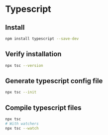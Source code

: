 # Typescript

## Install

~~~bash
npm install typescript --save-dev
~~~

## Verify installation

~~~bash
npx tsc --version
~~~

## Generate typescript config file

~~~bash
npx tsc --init
~~~

## Compile typescript files

~~~bash
npx tsc
# With watchers
npx tsc --watch
~~~
